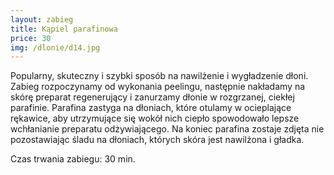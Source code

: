 ```yaml
---
layout: zabieg
title: Kąpiel parafinowa
price: 30
img: /dlonie/d14.jpg
---
```

Popularny, skuteczny i szybki sposób na nawilżenie i wygładzenie dłoni. Zabieg rozpoczynamy od wykonania peelingu, następnie nakładamy na skórę preparat regenerujący i zanurzamy dłonie w rozgrzanej, ciekłej parafinie. Parafina zastyga na dłoniach, które otulamy w ocieplające rękawice, aby utrzymujące się wokół nich ciepło spowodowało lepsze wchłanianie preparatu odżywiającego. Na koniec parafina zostaje zdjęta nie pozostawiając śladu na dłoniach, których skóra jest nawilżona i gładka. 

Czas trwania zabiegu: 30 min.